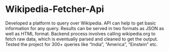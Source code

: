 # Wikipedia-Fetcher-Api
Developed a platform to query over Wikipedia. API can help to get basic information for any query. Results can be served in two formats as JSON as well as HTML format. Backend process involves calling wikipedia.org to fetch raw data, which is eventually parsed and cleaned to get the output. Tested the project for 300+ queries like “India”, “America”, “Einstein” etc.
